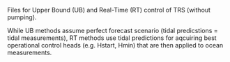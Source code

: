 Files for Upper Bound (UB) and Real-Time (RT) control of TRS (without pumping). 

While UB methods assume perfect forecast scenario (tidal predicstions = tidal measurements), RT methods use tidal predictions for aqcuiring best operational control heads (e.g. Hstart, Hmin) that are then applied to ocean measurements.
